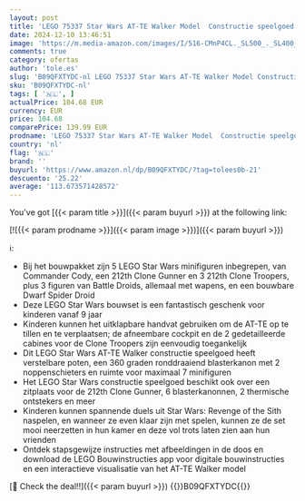 ```yaml
---
layout: post
title: 'LEGO 75337 Star Wars AT-TE Walker Model  Constructie speelgoed Set met 3 Clone Troopers  Battle Droids en een Dwarf Spider Droid'
date: 2024-12-10 13:46:51
image: 'https://m.media-amazon.com/images/I/516-CMnP4CL._SL500_._SL400_.jpg'
comments: true
category: ofertas
author: 'tole.es'
slug: 'B09QFXTYDC-nl LEGO 75337 Star Wars AT-TE Walker Model Constructie...'
sku: 'B09QFXTYDC-nl'
tags: [ '🇳🇱', ]
actualPrice: 104.68 EUR
currency: EUR
price: 104.68
comparePrice: 139.99 EUR
prodname: 'LEGO 75337 Star Wars AT-TE Walker Model  Constructie speelgoed Set met 3 Clone Troopers  Battle Droids en een Dwarf Spider Droid'
country: 'nl'
flag: '🇳🇱'
brand: ''
buyurl: 'https://www.amazon.nl/dp/B09QFXTYDC/?tag=tolees0b-21'
descuento: '25.22'
average: '113.673571428572'
---
```


You've got [{{< param title >}}]({{< param buyurl >}}) at the following link:

[![{{< param prodname >}}]({{< param image >}})]({{< param buyurl >}})

ℹ️:

- Bij het bouwpakket zijn 5 LEGO Star Wars minifiguren inbegrepen, van Commander Cody, een 212th Clone Gunner en 3 212th Clone Troopers, plus 3 figuren van Battle Droids, allemaal met wapens, en een bouwbare Dwarf Spider Droid
- Deze LEGO Star Wars bouwset is een fantastisch geschenk voor kinderen vanaf 9 jaar
- Kinderen kunnen het uitklapbare handvat gebruiken om de AT-TE op te tillen en te verplaatsen; de afneembare cockpit en de 2 gedetailleerde cabines voor de Clone Troopers zijn eenvoudig toegankelijk
- Dit LEGO Star Wars AT-TE Walker constructie speelgoed heeft verstelbare poten, een 360 graden ronddraaiend blasterkanon met 2 noppenschieters en ruimte voor maximaal 7 minifiguren
- Het LEGO Star Wars constructie speelgoed beschikt ook over een zitplaats voor de 212th Clone Gunner, 6 blasterkanonnen, 2 thermische ontstekers en meer
- Kinderen kunnen spannende duels uit Star Wars: Revenge of the Sith naspelen, en wanneer ze even klaar zijn met spelen, kunnen ze de set mooi neerzetten in hun kamer en deze vol trots laten zien aan hun vrienden
- Ontdek stapsgewijze instructies met afbeeldingen in de doos en download de LEGO Bouwinstructies app voor digitale bouwinstructies en een interactieve visualisatie van het AT-TE Walker model

[🛒 Check the deal!!]({{< param buyurl >}})
{{<world>}}B09QFXTYDC{{</world>}}
